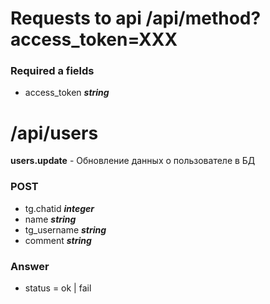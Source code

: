 # Requests to api /api/method?access_token=XXX

### Required a fields
- access_token ***string***

# /api/users
**users.update** - Обновление данных о пользователе в БД

### POST
- tg.chatid ***integer***
- name ***string***
- tg_username ***string***
- comment ***string***

### Answer
- status = ok | fail

